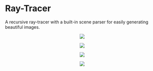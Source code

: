 # Ray-Tracer
A recursive ray-tracer with a built-in scene parser for easily generating beautiful images.

<!---
<p align="center">
  <img src="https://github.com/diegomacario/Ray-Tracer/blob/master/readme_images/flower.gif"/>
</p>
--->

<p align="center">
  <img src="https://github.com/diegomacario/Ray-Tracer/blob/master/readme_images/pyramid.gif"/>
</p>

<p align="center">
  <img src="https://github.com/diegomacario/Ray-Tracer/blob/master/readme_images/qua-force-no-spec.png"/>
</p>

<p align="center">
  <img src="https://github.com/diegomacario/Ray-Tracer/blob/master/readme_images/qua-force.png"/>
</p>

<p align="center">
  <img src="https://github.com/diegomacario/Ray-Tracer/blob/master/readme_images/bandera.png"/>
</p>
